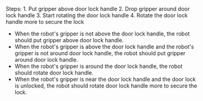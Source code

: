 
Steps: 1. Put gripper above door lock handle 2. Drop gripper around door lock handle 3. Start rotating the door lock handle 4. Rotate the door lock handle more to secure the lock

- When the robot's gripper is not above the door lock handle, the robot should put gripper above door lock handle.
- When the robot's gripper is above the door lock handle and the robot's gripper is not around door lock handle, the robot should put gripper around door lock handle.
- When the robot's gripper is around the door lock handle, the robot should rotate door lock handle.
- When the robot's gripper is near the door lock handle and the door lock is unlocked, the robot should rotate door lock handle more to secure the lock.